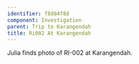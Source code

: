 ```yaml
---
identifier: f8d84f8d
component: Investigation
parent: Trip to Karangendah 
title: Ri002 At Karangendah
---
```

Julia finds photo of RI-002 at Karangendah.
